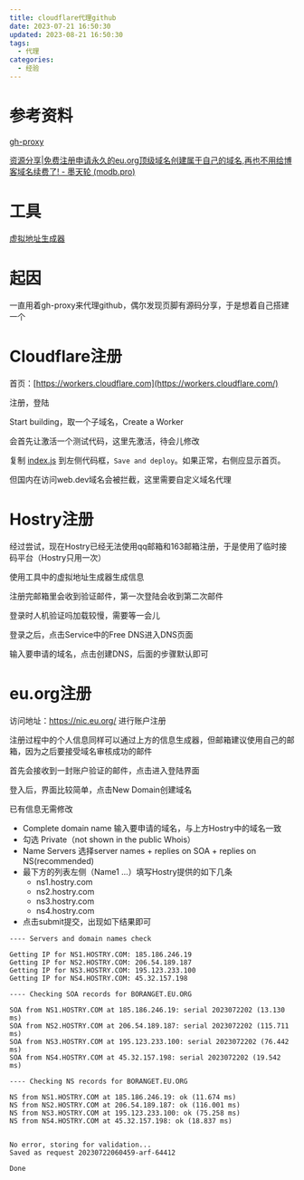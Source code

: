 ```yaml
---
title: cloudflare代理github
date: 2023-07-21 16:50:30
updated: 2023-08-21 16:50:30
tags:
  - 代理
categories:
  - 经验
---
```


# 参考资料

[gh-proxy](https://github.com/hunshcn/gh-proxy)

[资源分享|免费注册申请永久的eu.org顶级域名创建属于自己的域名,再也不用给博客域名续费了! - 墨天轮 (modb.pro)](https://www.modb.pro/db/514042)

# 工具

[虚拟地址生成器](https://www.meiguodizhi.com/cn-address)

# 起因

一直用着gh-proxy来代理github，偶尔发现页脚有源码分享，于是想着自己搭建一个

# Cloudflare注册

首页：[https://workers.cloudflare.com](https://workers.cloudflare.com/)

注册，登陆

Start building，取一个子域名，Create a Worker

会首先让激活一个测试代码，这里先激活，待会儿修改

复制 [index.js](https://cdn.jsdelivr.net/gh/hunshcn/gh-proxy@master/index.js) 到左侧代码框，`Save and deploy`。如果正常，右侧应显示首页。

但国内在访问web.dev域名会被拦截，这里需要自定义域名代理

# Hostry注册

经过尝试，现在Hostry已经无法使用qq邮箱和163邮箱注册，于是使用了临时接码平台（Hostry只用一次）

使用工具中的虚拟地址生成器生成信息

注册完邮箱里会收到验证邮件，第一次登陆会收到第二次邮件

登录时人机验证吗加载较慢，需要等一会儿

登录之后，点击Service中的Free DNS进入DNS页面

输入要申请的域名，点击创建DNS，后面的步骤默认即可

# eu.org注册

访问地址：https://nic.eu.org/ 进行账户注册

注册过程中的个人信息同样可以通过上方的信息生成器，但邮箱建议使用自己的邮箱，因为之后要接受域名审核成功的邮件

首先会接收到一封账户验证的邮件，点击进入登陆界面

登入后，界面比较简单，点击New Domain创建域名

已有信息无需修改

- Complete domain name 输入要申请的域名，与上方Hostry中的域名一致
- 勾选 Private（not shown in the public Whois）
- Name Servers 选择server names + replies on SOA + replies on NS(recommended)
- 最下方的列表左侧（Name1 ...）填写Hostry提供的如下几条
  - ns1.hostry.com
  - ns2.hostry.com
  - ns3.hostry.com
  - ns4.hostry.com
- 点击submit提交，出现如下结果即可

```
---- Servers and domain names check

Getting IP for NS1.HOSTRY.COM: 185.186.246.19
Getting IP for NS2.HOSTRY.COM: 206.54.189.187
Getting IP for NS3.HOSTRY.COM: 195.123.233.100
Getting IP for NS4.HOSTRY.COM: 45.32.157.198

---- Checking SOA records for BORANGET.EU.ORG

SOA from NS1.HOSTRY.COM at 185.186.246.19: serial 2023072202 (13.130 ms)
SOA from NS2.HOSTRY.COM at 206.54.189.187: serial 2023072202 (115.711 ms)
SOA from NS3.HOSTRY.COM at 195.123.233.100: serial 2023072202 (76.442 ms)
SOA from NS4.HOSTRY.COM at 45.32.157.198: serial 2023072202 (19.542 ms)

---- Checking NS records for BORANGET.EU.ORG

NS from NS1.HOSTRY.COM at 185.186.246.19: ok (11.674 ms)
NS from NS2.HOSTRY.COM at 206.54.189.187: ok (116.001 ms)
NS from NS3.HOSTRY.COM at 195.123.233.100: ok (75.258 ms)
NS from NS4.HOSTRY.COM at 45.32.157.198: ok (18.837 ms)


No error, storing for validation...
Saved as request 20230722060459-arf-64412

Done
```

